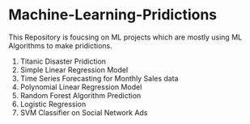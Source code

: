 # Machine-Learning-Pridictions

This Repository is foucsing on ML projects which are mostly using ML Algorithms to make pridictions.

1. Titanic Disaster Pridiction
2. Simple Linear Regression Model
3. Time Series Forecasting for Monthly Sales data
4. Polynomial Linear Regression Model
5. Random Forest Algorithm Prediction
6. Logistic Regression
7. SVM Classifier on Social Network Ads